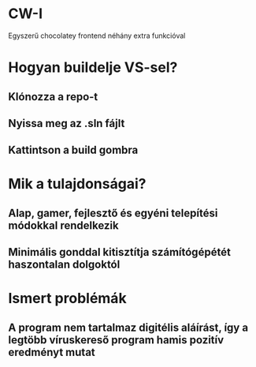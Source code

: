 # CW-I
Egyszerű chocolatey frontend néhány extra funkcióval

# Hogyan buildelje VS-sel?
## Klónozza a repo-t
## Nyissa meg az .sln fájlt
## Kattintson a build gombra

# Mik a tulajdonságai?
## Alap, gamer, fejlesztő és egyéni telepítési módokkal rendelkezik
## Minimális gonddal kitisztítja számítógépétét haszontalan dolgoktól


# Ismert problémák
## A program nem tartalmaz digitélis aláírást, így a legtöbb víruskereső program hamis pozitív eredményt mutat
